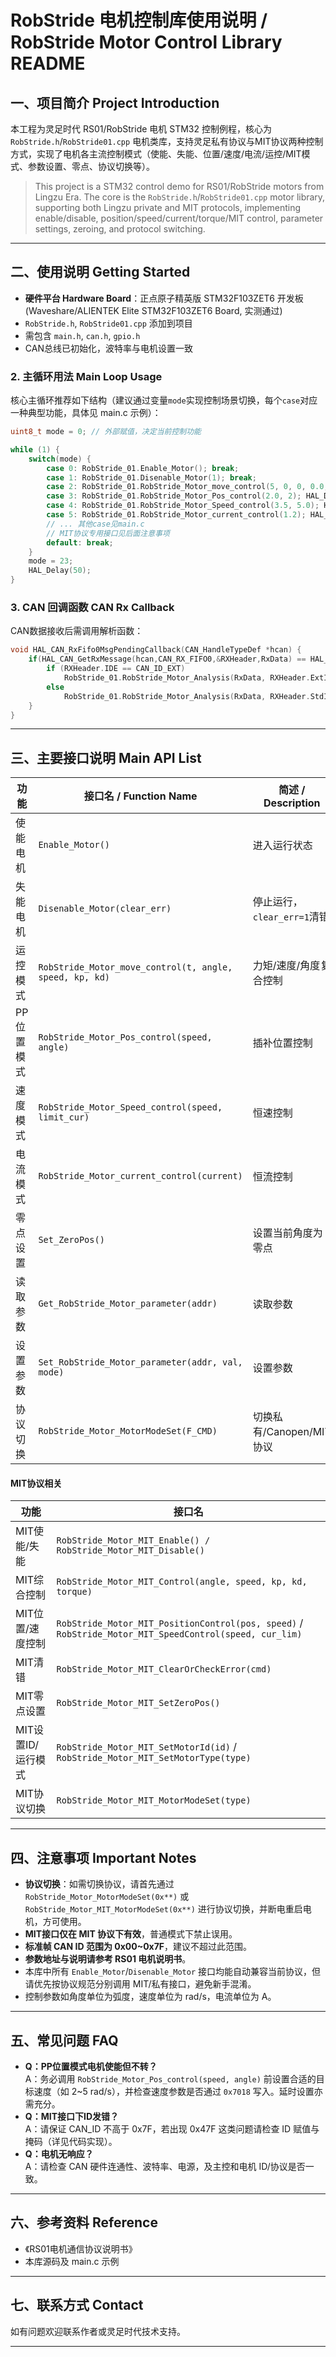 # RobStride 电机控制库使用说明 / RobStride Motor Control Library README

## 一、项目简介 Project Introduction

本工程为灵足时代 RS01/RobStride 电机 STM32 控制例程，核心为 `RobStride.h`/`RobStride01.cpp` 电机类库，支持灵足私有协议与MIT协议两种控制方式，实现了电机各主流控制模式（使能、失能、位置/速度/电流/运控/MIT模式、参数设置、零点、协议切换等）。

> This project is a STM32 control demo for RS01/RobStride motors from Lingzu Era. The core is the `RobStride.h`/`RobStride01.cpp` motor library, supporting both Lingzu private and MIT protocols, implementing enable/disable, position/speed/current/torque/MIT control, parameter settings, zeroing, and protocol switching.

---

## 二、使用说明 Getting Started

- **硬件平台 Hardware Board**：正点原子精英版 STM32F103ZET6 开发板 (Waveshare/ALIENTEK Elite STM32F103ZET6 Board, 实测通过)
- `RobStride.h`, `RobStride01.cpp` 添加到项目
- 需包含 `main.h`, `can.h`, `gpio.h`
- CAN总线已初始化，波特率与电机设置一致

### 2. 主循环用法 Main Loop Usage

核心主循环推荐如下结构（建议通过变量`mode`实现控制场景切换，每个`case`对应一种典型功能，具体见 main.c 示例）：

```c
uint8_t mode = 0; // 外部赋值，决定当前控制功能

while (1) {
    switch(mode) {
        case 0: RobStride_01.Enable_Motor(); break;
        case 1: RobStride_01.Disenable_Motor(1); break;
        case 2: RobStride_01.RobStride_Motor_move_control(5, 0, 0, 0.0, 0.0); break;
        case 3: RobStride_01.RobStride_Motor_Pos_control(2.0, 2); HAL_Delay(5); break;
        case 4: RobStride_01.RobStride_Motor_Speed_control(3.5, 5.0); HAL_Delay(5); break;
        case 5: RobStride_01.RobStride_Motor_current_control(1.2); HAL_Delay(5); break;
        // ... 其他case见main.c
        // MIT协议专用接口见后面注意事项
        default: break;
    }
    mode = 23;
    HAL_Delay(50);
}
```

### 3. CAN 回调函数 CAN Rx Callback

CAN数据接收后需调用解析函数：

```c
void HAL_CAN_RxFifo0MsgPendingCallback(CAN_HandleTypeDef *hcan) {
    if(HAL_CAN_GetRxMessage(hcan,CAN_RX_FIFO0,&RXHeader,RxData) == HAL_OK) {
        if (RXHeader.IDE == CAN_ID_EXT)
            RobStride_01.RobStride_Motor_Analysis(RxData, RXHeader.ExtId);
        else
            RobStride_01.RobStride_Motor_Analysis(RxData, RXHeader.StdId);
    }
}
```

---

## 三、主要接口说明 Main API List

| 功能     | 接口名 / Function Name                                     | 简述 / Description     |
| ------ | ------------------------------------------------------- | -------------------- |
| 使能电机   | `Enable_Motor()`                                        | 进入运行状态               |
| 失能电机   | `Disenable_Motor(clear_err)`                            | 停止运行，`clear_err=1`清错 |
| 运控模式   | `RobStride_Motor_move_control(t, angle, speed, kp, kd)` | 力矩/速度/角度复合控制         |
| PP位置模式 | `RobStride_Motor_Pos_control(speed, angle)`             | 插补位置控制               |
| 速度模式   | `RobStride_Motor_Speed_control(speed, limit_cur)`       | 恒速控制                 |
| 电流模式   | `RobStride_Motor_current_control(current)`              | 恒流控制                 |
| 零点设置   | `Set_ZeroPos()`                                         | 设置当前角度为零点            |
| 读取参数   | `Get_RobStride_Motor_parameter(addr)`                   | 读取参数                 |
| 设置参数   | `Set_RobStride_Motor_parameter(addr, val, mode)`        | 设置参数                 |
| 协议切换   | `RobStride_Motor_MotorModeSet(F_CMD)`                   | 切换私有/Canopen/MIT协议   |

#### MIT协议相关

| 功能           | 接口名                                                                                                    |
| ------------ | ------------------------------------------------------------------------------------------------------ |
| MIT使能/失能     | `RobStride_Motor_MIT_Enable() / RobStride_Motor_MIT_Disable()`                                         |
| MIT综合控制      | `RobStride_Motor_MIT_Control(angle, speed, kp, kd, torque)`                                            |
| MIT位置/速度控制   | `RobStride_Motor_MIT_PositionControl(pos, speed)` / `RobStride_Motor_MIT_SpeedControl(speed, cur_lim)` |
| MIT清错        | `RobStride_Motor_MIT_ClearOrCheckError(cmd)`                                                           |
| MIT零点设置      | `RobStride_Motor_MIT_SetZeroPos()`                                                                     |
| MIT设置ID/运行模式 | `RobStride_Motor_MIT_SetMotorId(id)` / `RobStride_Motor_MIT_SetMotorType(type)`                        |
| MIT协议切换      | `RobStride_Motor_MIT_MotorModeSet(type)`                                                               |

---

## 四、注意事项 Important Notes

- **协议切换**：如需切换协议，请首先通过 `RobStride_Motor_MotorModeSet(0x**)` 或 `RobStride_Motor_MIT_MotorModeSet(0x**)` 进行协议切换，并断电重启电机，方可使用。
- **MIT接口仅在 MIT 协议下有效**，普通模式下禁止误用。
- **标准帧 CAN ID 范围为 0x00\~0x7F**，建议不超过此范围。
- **参数地址与说明请参考 RS01 电机说明书**。
- 本库中所有 `Enable_Motor`/`Disenable_Motor` 接口均能自动兼容当前协议，但请优先按协议规范分别调用 MIT/私有接口，避免新手混淆。
- 控制参数如角度单位为弧度，速度单位为 rad/s，电流单位为 A。

---

## 五、常见问题 FAQ

- **Q：PP位置模式电机使能但不转？**\
  A：务必调用 `RobStride_Motor_Pos_control(speed, angle)` 前设置合适的目标速度（如 2\~5 rad/s），并检查速度参数是否通过 `0x7018` 写入。延时设置亦需充分。
- **Q：MIT接口下ID发错？**\
  A：请保证 CAN\_ID 不高于 0x7F，若出现 0x47F 这类问题请检查 ID 赋值与掩码（详见代码实现）。
- **Q：电机无响应？**\
  A：请检查 CAN 硬件连通性、波特率、电源，及主控和电机 ID/协议是否一致。

---

## 六、参考资料 Reference

- 《RS01电机通信协议说明书》
- 本库源码及 main.c 示例

---

## 七、联系方式 Contact

如有问题欢迎联系作者或灵足时代技术支持。

---

